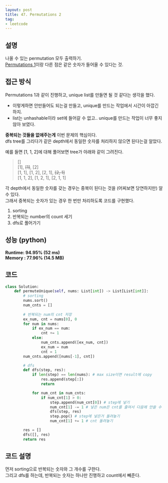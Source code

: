 ```yaml
---
layout: post
title: 47. Permutations 2
tag:
- leetcode
---
```


## 설명
나올 수 있는 permutation 모두 출력하기.  
[Permutations 1](https://meansoup.github.io/2021/03/20/leetcode_46/)이랑 다른 점은 같은 숫자가 들어올 수 있다는 것.

## 접근 방식 
Permutations 1과 같이 진행하고, unique list를 만들면 될 것 같다는 생각을 했다.
- 이렇게하면 안만들어도 되는걸 만들고, unique를 만드는 작업에서 시간이 아깝긴 하지.
- list는 unhashable이라 set에 들어갈 수 없고.. unique를 만드는 작업이 너무 좋지 않아 보였다.

**중복되는 것들을 없애주는게** 이번 문제의 핵심이다.  
dfs tree를 그리다가 같은 depth에서 동일한 숫자를 처리하지 않으면 된다는걸 알았다.

예를 들면 [1, 1, 2]에 대해 풀어보면 tree가 아래와 같이 그려진다.
> []  
> [1], ~~[1]~~, [2]  
> [1, 1], [1, 2], [2, 1], ~~[2, 1]~~  
> [1, 1, 2], [1, 2, 1], [2, 1, 1]

각 depth에서 동일한 숫자를 갖는 경우는 중복이 된다는 것을 (어찌보면 당연하지만) 알 수 있다.  
그래서 중복되는 숫자가 있는 경우 한 번만 처리하도록 코드를 구현했다.

1. sorting
2. 반복되는 number의 count 세기
3. dfs로 풀어가기

## 성능 (python)
**Runtime: 94.95% (52 ms)**  
**Memory : 77.96% (14.5 MB)**  

## 코드  
```python
class Solution:
    def permuteUnique(self, nums: List[int]) -> List[List[int]]:
        # sorting
        nums.sort()
        num_cnts = []
        
        # 반복되는 num의 cnt 저장
        ex_num, cnt = nums[0], 0
        for num in nums:
            if ex_num == num:
                cnt += 1
            else:
                num_cnts.append([ex_num, cnt])
                ex_num = num
                cnt = 1
        num_cnts.append([nums[-1], cnt])

        # dfs
        def dfs(step, res):
            if len(step) == len(nums): # max size이면 result에 copy
                res.append(step[:])
                return

            for num_cnt in num_cnts:
                if num_cnt[1] > 0:
                    step.append(num_cnt[0]) # step에 넣기
                    num_cnt[1] -= 1 # 넣은 num은 cnt를 줄여서 다음에 안쓸 수 있도록
                    dfs(step, res)
                    step.pop() # step에 넣은거 돌려놓기
                    num_cnt[1] += 1 # cnt 돌려놓기

        res = []
        dfs([], res)
        return res
```

## 코드 설명
먼저 sorting으로 반복되는 숫자와 그 개수를 구한다.  
그리고 dfs를 하는데, 반복되는 숫자는 하나만 진행하고 count에서 빼준다.  